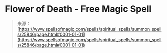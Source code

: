 <!--yml

category: 未分类

date: 2024-06-12 19:13:03

-->

# Flower of Death - Free Magic Spell

> 来源：[https://www.spellsofmagic.com/spells/spiritual_spells/summon_spells/25846/page.html#0001-01-01](https://www.spellsofmagic.com/spells/spiritual_spells/summon_spells/25846/page.html#0001-01-01)
